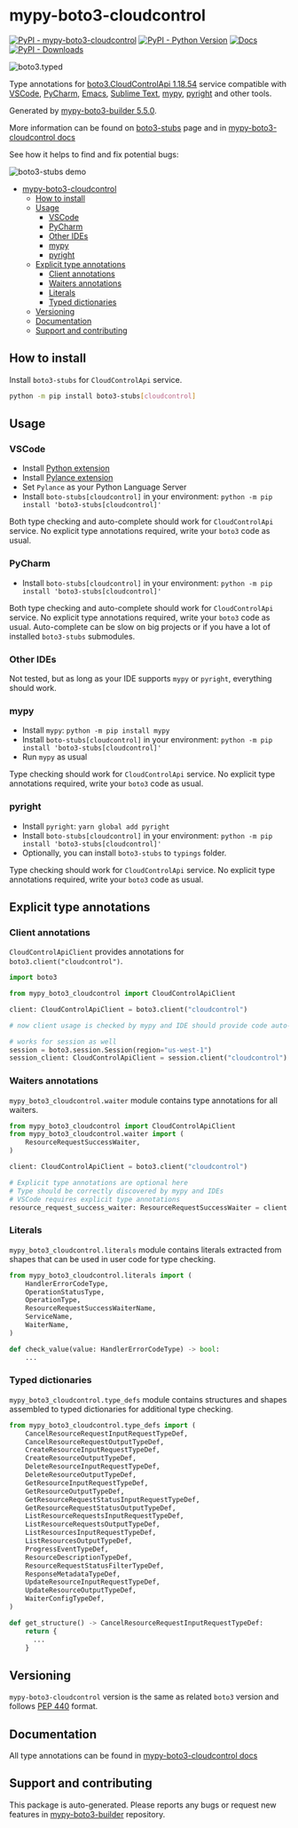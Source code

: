 <a id="mypy-boto3-cloudcontrol"></a>

# mypy-boto3-cloudcontrol

[![PyPI - mypy-boto3-cloudcontrol](https://img.shields.io/pypi/v/mypy-boto3-cloudcontrol.svg?color=blue)](https://pypi.org/project/mypy-boto3-cloudcontrol)
[![PyPI - Python Version](https://img.shields.io/pypi/pyversions/mypy-boto3-cloudcontrol.svg?color=blue)](https://pypi.org/project/mypy-boto3-cloudcontrol)
[![Docs](https://img.shields.io/readthedocs/mypy-boto3-builder.svg?color=blue)](https://mypy-boto3-builder.readthedocs.io/)
[![PyPI - Downloads](https://img.shields.io/pypi/dw/mypy-boto3-cloudcontrol?color=blue)](https://pypistats.org/packages/mypy-boto3-cloudcontrol)

![boto3.typed](https://github.com/vemel/mypy_boto3_builder/raw/master/logo.png)

Type annotations for
[boto3.CloudControlApi 1.18.54](https://boto3.amazonaws.com/v1/documentation/api/1.18.54/reference/services/cloudcontrol.html#CloudControlApi)
service compatible with [VSCode](https://code.visualstudio.com/),
[PyCharm](https://www.jetbrains.com/pycharm/),
[Emacs](https://www.gnu.org/software/emacs/),
[Sublime Text](https://www.sublimetext.com/),
[mypy](https://github.com/python/mypy),
[pyright](https://github.com/microsoft/pyright) and other tools.

Generated by
[mypy-boto3-builder 5.5.0](https://github.com/vemel/mypy_boto3_builder).

More information can be found on
[boto3-stubs](https://pypi.org/project/boto3-stubs/) page and in
[mypy-boto3-cloudcontrol docs](https://vemel.github.io/boto3_stubs_docs/mypy_boto3_cloudcontrol/)

See how it helps to find and fix potential bugs:

![boto3-stubs demo](https://github.com/vemel/mypy_boto3_builder/raw/master/demo.gif)

- [mypy-boto3-cloudcontrol](#mypy-boto3-cloudcontrol)
  - [How to install](#how-to-install)
  - [Usage](#usage)
    - [VSCode](#vscode)
    - [PyCharm](#pycharm)
    - [Other IDEs](#other-ides)
    - [mypy](#mypy)
    - [pyright](#pyright)
  - [Explicit type annotations](#explicit-type-annotations)
    - [Client annotations](#client-annotations)
    - [Waiters annotations](#waiters-annotations)
    - [Literals](#literals)
    - [Typed dictionaries](#typed-dictionaries)
  - [Versioning](#versioning)
  - [Documentation](#documentation)
  - [Support and contributing](#support-and-contributing)

<a id="how-to-install"></a>

## How to install

Install `boto3-stubs` for `CloudControlApi` service.

```bash
python -m pip install boto3-stubs[cloudcontrol]
```

<a id="usage"></a>

## Usage

<a id="vscode"></a>

### VSCode

- Install
  [Python extension](https://marketplace.visualstudio.com/items?itemName=ms-python.python)
- Install
  [Pylance extension](https://marketplace.visualstudio.com/items?itemName=ms-python.vscode-pylance)
- Set `Pylance` as your Python Language Server
- Install `boto-stubs[cloudcontrol]` in your environment:
  `python -m pip install 'boto3-stubs[cloudcontrol]'`

Both type checking and auto-complete should work for `CloudControlApi` service.
No explicit type annotations required, write your `boto3` code as usual.

<a id="pycharm"></a>

### PyCharm

- Install `boto-stubs[cloudcontrol]` in your environment:
  `python -m pip install 'boto3-stubs[cloudcontrol]'`

Both type checking and auto-complete should work for `CloudControlApi` service.
No explicit type annotations required, write your `boto3` code as usual.
Auto-complete can be slow on big projects or if you have a lot of installed
`boto3-stubs` submodules.

<a id="other-ides"></a>

### Other IDEs

Not tested, but as long as your IDE supports `mypy` or `pyright`, everything
should work.

<a id="mypy"></a>

### mypy

- Install `mypy`: `python -m pip install mypy`
- Install `boto-stubs[cloudcontrol]` in your environment:
  `python -m pip install 'boto3-stubs[cloudcontrol]'`
- Run `mypy` as usual

Type checking should work for `CloudControlApi` service. No explicit type
annotations required, write your `boto3` code as usual.

<a id="pyright"></a>

### pyright

- Install `pyright`: `yarn global add pyright`
- Install `boto-stubs[cloudcontrol]` in your environment:
  `python -m pip install 'boto3-stubs[cloudcontrol]'`
- Optionally, you can install `boto3-stubs` to `typings` folder.

Type checking should work for `CloudControlApi` service. No explicit type
annotations required, write your `boto3` code as usual.

<a id="explicit-type-annotations"></a>

## Explicit type annotations

<a id="client-annotations"></a>

### Client annotations

`CloudControlApiClient` provides annotations for
`boto3.client("cloudcontrol")`.

```python
import boto3

from mypy_boto3_cloudcontrol import CloudControlApiClient

client: CloudControlApiClient = boto3.client("cloudcontrol")

# now client usage is checked by mypy and IDE should provide code auto-complete

# works for session as well
session = boto3.session.Session(region="us-west-1")
session_client: CloudControlApiClient = session.client("cloudcontrol")
```

<a id="waiters-annotations"></a>

### Waiters annotations

`mypy_boto3_cloudcontrol.waiter` module contains type annotations for all
waiters.

```python
from mypy_boto3_cloudcontrol import CloudControlApiClient
from mypy_boto3_cloudcontrol.waiter import (
    ResourceRequestSuccessWaiter,
)

client: CloudControlApiClient = boto3.client("cloudcontrol")

# Explicit type annotations are optional here
# Type should be correctly discovered by mypy and IDEs
# VSCode requires explicit type annotations
resource_request_success_waiter: ResourceRequestSuccessWaiter = client.get_waiter("resource_request_success")
```

<a id="literals"></a>

### Literals

`mypy_boto3_cloudcontrol.literals` module contains literals extracted from
shapes that can be used in user code for type checking.

```python
from mypy_boto3_cloudcontrol.literals import (
    HandlerErrorCodeType,
    OperationStatusType,
    OperationType,
    ResourceRequestSuccessWaiterName,
    ServiceName,
    WaiterName,
)

def check_value(value: HandlerErrorCodeType) -> bool:
    ...
```

<a id="typed-dictionaries"></a>

### Typed dictionaries

`mypy_boto3_cloudcontrol.type_defs` module contains structures and shapes
assembled to typed dictionaries for additional type checking.

```python
from mypy_boto3_cloudcontrol.type_defs import (
    CancelResourceRequestInputRequestTypeDef,
    CancelResourceRequestOutputTypeDef,
    CreateResourceInputRequestTypeDef,
    CreateResourceOutputTypeDef,
    DeleteResourceInputRequestTypeDef,
    DeleteResourceOutputTypeDef,
    GetResourceInputRequestTypeDef,
    GetResourceOutputTypeDef,
    GetResourceRequestStatusInputRequestTypeDef,
    GetResourceRequestStatusOutputTypeDef,
    ListResourceRequestsInputRequestTypeDef,
    ListResourceRequestsOutputTypeDef,
    ListResourcesInputRequestTypeDef,
    ListResourcesOutputTypeDef,
    ProgressEventTypeDef,
    ResourceDescriptionTypeDef,
    ResourceRequestStatusFilterTypeDef,
    ResponseMetadataTypeDef,
    UpdateResourceInputRequestTypeDef,
    UpdateResourceOutputTypeDef,
    WaiterConfigTypeDef,
)

def get_structure() -> CancelResourceRequestInputRequestTypeDef:
    return {
      ...
    }
```

<a id="versioning"></a>

## Versioning

`mypy-boto3-cloudcontrol` version is the same as related `boto3` version and
follows [PEP 440](https://www.python.org/dev/peps/pep-0440/) format.

<a id="documentation"></a>

## Documentation

All type annotations can be found in
[mypy-boto3-cloudcontrol docs](https://vemel.github.io/boto3_stubs_docs/mypy_boto3_cloudcontrol/)

<a id="support-and-contributing"></a>

## Support and contributing

This package is auto-generated. Please reports any bugs or request new features
in [mypy-boto3-builder](https://github.com/vemel/mypy_boto3_builder/issues/)
repository.
